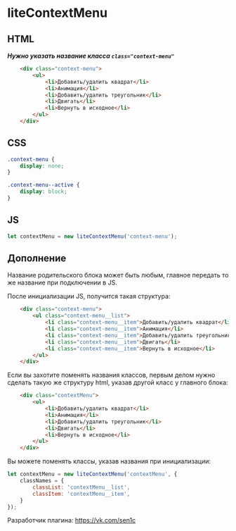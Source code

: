 liteContextMenu
=========
HTML
---------
***Нужно указать название класса `class="context-menu"`***
```html
    <div class="context-menu">
        <ul>
            <li>Добавить/удалить квадрат</li>
            <li>Анимация</li>
            <li>Добавить/удалить треугольник</li>
            <li>Двигать</li>
            <li>Вернуть в исходное</li>
        </ul>
    </div>
```

СSS
---------
```css
.context-menu {
    display: none;
}

.context-menu--active {
    display: block;
}
```

JS
---------
```js
let contextMenu = new liteContextMenu('context-menu');
```

Дополнение
---------
Название родительского блока может быть любым, главное передать то же название при подключении в JS.

После инициализации JS, получится такая структура:
```html
    <div class="context-menu">
        <ul class="context-menu__list">
            <li class="context-menu__item">Добавить/удалить квадрат</li>
            <li class="context-menu__item">Анимация</li>
            <li class="context-menu__item">Добавить/удалить треугольник</li>
            <li class="context-menu__item">Двигать</li>
            <li class="context-menu__item">Вернуть в исходное</li>
        </ul>
    </div>
```

Если вы захотите поменять названия классов, первым делом нужно сделать такую же структуру html, указав другой класс у главного блока:

```html
    <div class="contextMenu">
        <ul>
            <li>Добавить/удалить квадрат</li>
            <li>Анимация</li>
            <li>Добавить/удалить треугольник</li>
            <li>Двигать</li>
            <li>Вернуть в исходное</li>
        </ul>
    </div>
```

Вы можете поменять классы, указав названия при инициализации:

```js
let contextMenu = new liteContextMenu('contextMenu', {
    classNames = {
		classList: 'contextMenu__list',
		classItem: 'contextMenu__item',
	}
});
```

Разработчик плагина: https://vk.com/sen1c